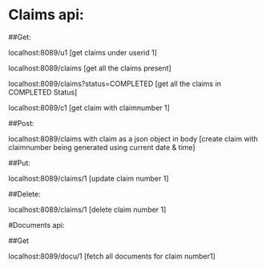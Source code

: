 # Claims api:

##Get:


localhost:8089/u1                                            [get claims under userid 1]

localhost:8089/claims                                        [get all the claims present] 
 
localhost:8089/claims?status=COMPLETED                       [get all the claims in COMPLETED Status]

localhost:8089/c1                                            [get claim with claimnumber 1]


##Post:

localhost:8089/claims with claim as a json object in body    [create claim with claimnumber being generated using current date & time]

##Put:

localhost:8089/claims/1                                      [update claim number 1]

##Delete:

localhost:8089/claims/1                                      [delete claim number 1]



#Documents api:

##Get

localhost:8089/docu/1                                         [fetch all documents for claim number1]


